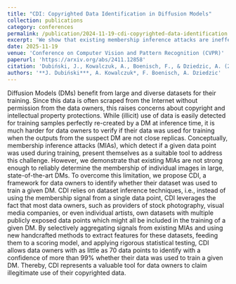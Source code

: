 ```yaml
---
title: "CDI: Copyrighted Data Identification in Diffusion Models"
collection: publications
category: conferences
permalink: /publication/2024-11-19-cdi-copyrighted-data-identification
excerpt: 'We show that existing membership inference attacks are ineffective for large diffusion models and we propose CDI, a dataset inference approach that aggregates signals across many samples to reliably detect copyrighted training data with over 99% confidence.'
date: 2025-11-19
venue: 'Conference on Computer Vision and Pattern Recognition (CVPR)'
paperurl: 'https://arxiv.org/abs/2411.12858'
citation: 'Dubiński, J., Kowalczuk, A., Boenisch, F., & Dziedzic, A. (2025). "CDI: Copyrighted Data Identification in Diffusion Models." In CVPR 2025.'
authors: '**J. Dubiński***, A. Kowalczuk*, F. Boenisch, A. Dziedzic'
---
```

Diffusion Models (DMs) benefit from large and diverse datasets for their training. Since this data is often scraped from the Internet without permission from the data owners, this raises concerns about copyright and intellectual property protections. While (illicit) use of data is easily detected for training samples perfectly re-created by a DM at inference time, it is much harder for data owners to verify if their data was used for training when the outputs from the suspect DM are not close replicas. Conceptually, membership inference attacks (MIAs), which detect if a given data point was used during training, present themselves as a suitable tool to address this challenge. However, we demonstrate that existing MIAs are not strong enough to reliably determine the membership of individual images in large, state-of-the-art DMs. To overcome this limitation, we propose CDI, a framework for data owners to identify whether their dataset was used to train a given DM. CDI relies on dataset inference techniques, i.e., instead of using the membership signal from a single data point, CDI leverages the fact that most data owners, such as providers of stock photography, visual media companies, or even individual artists, own datasets with multiple publicly exposed data points which might all be included in the training of a given DM. By selectively aggregating signals from existing MIAs and using new handcrafted methods to extract features for these datasets, feeding them to a scoring model, and applying rigorous statistical testing, CDI allows data owners with as little as 70 data points to identify with a confidence of more than 99% whether their data was used to train a given DM. Thereby, CDI represents a valuable tool for data owners to claim illegitimate use of their copyrighted data.